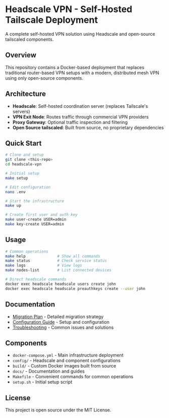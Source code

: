 # Headscale VPN - Self-Hosted Tailscale Deployment

A complete self-hosted VPN solution using Headscale and open-source tailscaled components.

## Overview

This repository contains a Docker-based deployment that replaces traditional router-based VPN setups with a modern, distributed mesh VPN using only open-source components.

## Architecture

- **Headscale**: Self-hosted coordination server (replaces Tailscale's servers)
- **VPN Exit Node**: Routes traffic through commercial VPN providers
- **Proxy Gateway**: Optional traffic inspection and filtering
- **Open Source tailscaled**: Built from source, no proprietary dependencies

## Quick Start

```bash
# Clone and setup
git clone <this-repo>
cd headscale-vpn

# Initial setup
make setup

# Edit configuration
nano .env

# Start the infrastructure
make up

# Create first user and auth key
make user-create USER=admin
make key-create USER=admin
```

## Usage

```bash
# Common operations
make help              # Show all commands
make status            # Check service status
make logs              # View logs
make nodes-list        # List connected devices

# Direct headscale commands
docker exec headscale headscale users create john
docker exec headscale headscale preauthkeys create --user john
```

## Documentation

- [Migration Plan](MIGRATION_PLAN.md) - Detailed migration strategy
- [Configuration Guide](docs/configuration.md) - Setup and configuration
- [Troubleshooting](docs/troubleshooting.md) - Common issues and solutions

## Components

- `docker-compose.yml` - Main infrastructure deployment
- `config/` - Headscale and component configurations
- `build/` - Custom Docker images built from source
- `docs/` - Documentation and guides
- `Makefile` - Convenient commands for common operations
- `setup.sh` - Initial setup script

## License

This project is open source under the MIT License.
